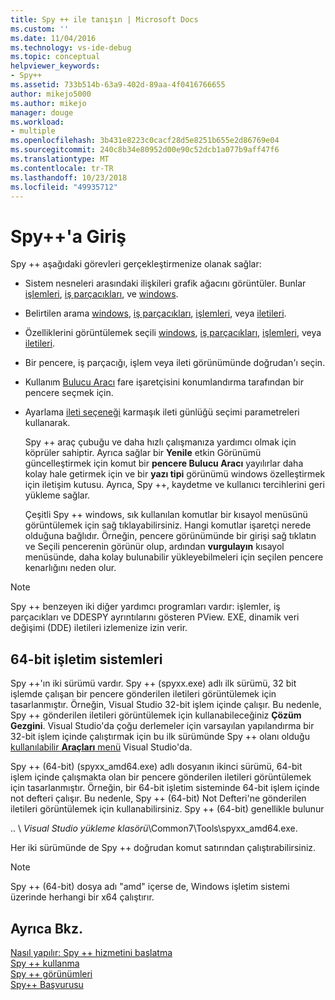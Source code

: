 ```yaml
---
title: Spy ++ ile tanışın | Microsoft Docs
ms.custom: ''
ms.date: 11/04/2016
ms.technology: vs-ide-debug
ms.topic: conceptual
helpviewer_keywords:
- Spy++
ms.assetid: 733b514b-63a9-402d-89aa-4f0416766655
author: mikejo5000
ms.author: mikejo
manager: douge
ms.workload:
- multiple
ms.openlocfilehash: 3b431e8223c0cacf28d5e8251b655e2d86769e04
ms.sourcegitcommit: 240c8b34e80952d00e90c52dcb1a077b9aff47f6
ms.translationtype: MT
ms.contentlocale: tr-TR
ms.lasthandoff: 10/23/2018
ms.locfileid: "49935712"
---
```

# <a name="introducing-spy"></a>Spy++'a Giriş
Spy ++ aşağıdaki görevleri gerçekleştirmenize olanak sağlar:  
  
- Sistem nesneleri arasındaki ilişkileri grafik ağacını görüntüler. Bunlar [işlemleri](../debugger/processes-view.md), [iş parçacıkları](../debugger/threads-view.md), ve [windows](../debugger/windows-view.md).  
  
- Belirtilen arama [windows](../debugger/how-to-search-for-a-window-in-windows-view.md), [iş parçacıkları](../debugger/how-to-search-for-a-thread-in-threads-view.md), [işlemleri](../debugger/how-to-search-for-a-process-in-processes-view.md), veya [iletileri](../debugger/how-to-search-for-a-message-in-messages-view.md).  
  
- Özelliklerini görüntülemek seçili [windows](../debugger/how-to-display-window-properties.md), [iş parçacıkları](../debugger/how-to-display-thread-properties.md), [işlemleri](../debugger/how-to-display-process-properties.md), veya [iletileri](../debugger/how-to-display-message-properties.md).  
  
- Bir pencere, iş parçacığı, işlem veya ileti görünümünde doğrudan'ı seçin.  
  
- Kullanım [Bulucu Aracı](../debugger/how-to-use-the-finder-tool.md) fare işaretçisini konumlandırma tarafından bir pencere seçmek için.  
  
- Ayarlama [ileti seçeneği](../debugger/how-to-open-messages-view-from-find-window.md) karmaşık ileti günlüğü seçimi parametreleri kullanarak.  
  
  Spy ++ araç çubuğu ve daha hızlı çalışmanıza yardımcı olmak için köprüler sahiptir. Ayrıca sağlar bir **Yenile** etkin Görünümü güncelleştirmek için komut bir **pencere Bulucu Aracı** yayılırlar daha kolay hale getirmek için ve bir **yazı tipi** görünümü windows özelleştirmek için iletişim kutusu. Ayrıca, Spy ++, kaydetme ve kullanıcı tercihlerini geri yükleme sağlar.  
  
  Çeşitli Spy ++ windows, sık kullanılan komutlar bir kısayol menüsünü görüntülemek için sağ tıklayabilirsiniz. Hangi komutlar işaretçi nerede olduğuna bağlıdır. Örneğin, pencere görünümünde bir girişi sağ tıklatın ve Seçili pencerenin görünür olup, ardından **vurgulayın** kısayol menüsünde, daha kolay bulunabilir yükleyebilmeleri için seçilen pencere kenarlığını neden olur.  
  
> [!NOTE]
>  Spy ++ benzeyen iki diğer yardımcı programları vardır: işlemler, iş parçacıkları ve DDESPY ayrıntılarını gösteren PView. EXE, dinamik veri değişimi (DDE) iletileri izlemenize izin verir.  
  
## <a name="64-bit-operating-systems"></a>64-bit işletim sistemleri  
 Spy ++'ın iki sürümü vardır. Spy ++ (spyxx.exe) adlı ilk sürümü, 32 bit işlemde çalışan bir pencere gönderilen iletileri görüntülemek için tasarlanmıştır. Örneğin, Visual Studio 32-bit işlem içinde çalışır. Bu nedenle, Spy ++ gönderilen iletileri görüntülemek için kullanabileceğiniz **Çözüm Gezgini**. Visual Studio'da çoğu derlemeler için varsayılan yapılandırma bir 32-bit işlem içinde çalıştırmak için bu ilk sürümünde Spy ++ olanı olduğu [kullanılabilir **Araçları** menü](../debugger/how-to-start-spy-increment.md) Visual Studio'da.  
  
 Spy ++ (64-bit) (spyxx_amd64.exe) adlı dosyanın ikinci sürümü, 64-bit işlem içinde çalışmakta olan bir pencere gönderilen iletileri görüntülemek için tasarlanmıştır. Örneğin, bir 64-bit işletim sisteminde 64-bit işlem içinde not defteri çalışır. Bu nedenle, Spy ++ (64-bit) Not Defteri'ne gönderilen iletileri görüntülemek için kullanabilirsiniz. Spy ++ (64-bit) genellikle bulunur  
  
 .. \\ *Visual Studio yükleme klasörü*\Common7\Tools\spyxx_amd64.exe.  
  
 Her iki sürümünde de Spy ++ doğrudan komut satırından çalıştırabilirsiniz.  
  
> [!NOTE]
>  Spy ++ (64-bit) dosya adı "amd" içerse de, Windows işletim sistemi üzerinde herhangi bir x64 çalıştırır.  
  
## <a name="see-also"></a>Ayrıca Bkz. 
 [Nasıl yapılır: Spy ++ hizmetini başlatma](../debugger/how-to-start-spy-increment.md)   
 [Spy ++ kullanma](../debugger/using-spy-increment.md)   
 [Spy ++ görünümleri](../debugger/spy-increment-views.md)   
 [Spy++ Başvurusu](../debugger/spy-increment-reference.md)